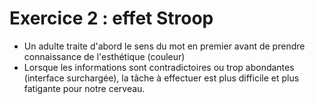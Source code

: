 # Exercice 2 : effet Stroop

- Un adulte traite d'abord le sens du mot en premier avant de prendre connaissance de l'esthétique (couleur)
- Lorsque les informations sont contradictoires ou trop abondantes (interface surchargée), la tâche à effectuer est plus difficile et plus fatigante pour notre cerveau.